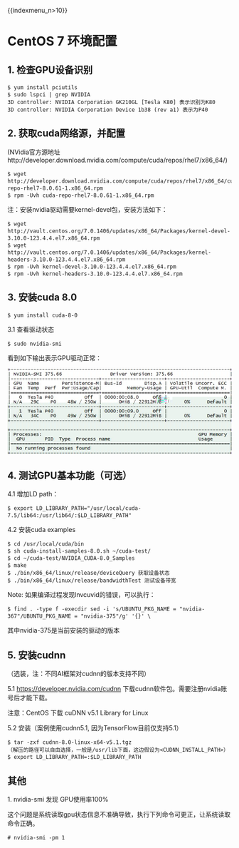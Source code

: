 {{indexmenu_n>10}}

# CentOS 7 环境配置

## 1\. 检查GPU设备识别

    $ yum install pciutils
    $ sudo lspci | grep NVIDIA
    3D controller: NVIDIA Corporation GK210GL [Tesla K80] 表示识别为K80
    3D controller: NVIDIA Corporation Device 1b38 (rev a1) 表示为P40

## 2\. 获取cuda网络源，并配置

(NVidia官方源地址http://developer.download.nvidia.com/compute/cuda/repos/rhel7/x86\_64/)

    $ wget http://developer.download.nvidia.com/compute/cuda/repos/rhel7/x86_64/cuda-repo-rhel7-8.0.61-1.x86_64.rpm
    $ rpm -Uvh cuda-repo-rhel7-8.0.61-1.x86_64.rpm

注：安装nvidia驱动需要kernel-devel包，安装方法如下：

``` 
$ wget http://vault.centos.org/7.0.1406/updates/x86_64/Packages/kernel-devel-3.10.0-123.4.4.el7.x86_64.rpm
$ wget http://vault.centos.org/7.0.1406/updates/x86_64/Packages/kernel-headers-3.10.0-123.4.4.el7.x86_64.rpm
$ rpm -Uvh kernel-devel-3.10.0-123.4.4.el7.x86_64.rpm
$ rpm -Uvh kernel-headers-3.10.0-123.4.4.el7.x86_64.rpm

```

## 3\. 安装cuda 8.0

    $ yum install cuda-8-0

3.1 查看驱动状态

    $ sudo nvidia-smi

看到如下输出表示GPU驱动正常：

![](/images/operation/nvidia.jpg)

## 4\. 测试GPU基本功能（可选）

4.1 增加LD path：

    $ export LD_LIBRARY_PATH="/usr/local/cuda-7.5/lib64:/usr/lib64/:$LD_LIBRARY_PATH"

4.2 安装cuda examples

    $ cd /usr/local/cuda/bin
    $ sh cuda-install-samples-8.0.sh ~/cuda-test/
    $ cd ~/cuda-test/NVIDIA_CUDA-8.0_Samples
    $ make
    $ ./bin/x86_64/linux/release/deviceQuery 获取设备状态
    $ ./bin/x86_64/linux/release/bandwidthTest 测试设备带宽

Note: 如果编译过程发现lnvcuvid的错误，可以执行：

``` 
$ find . -type f -execdir sed -i 's/UBUNTU_PKG_NAME = "nvidia-367"/UBUNTU_PKG_NAME = "nvidia-375"/g' '{}' \    
```

其中nvidia-375是当前安装的驱动的版本

## 5\. 安装cudnn

（选装，注：不同AI框架对cudnn的版本支持不同）

5.1 <https://developer.nvidia.com/cudnn> 下载cudnn软件包。需要注册nvidia账号后才能下载。

注意：CentOS 下载 cuDNN v5.1 Library for Linux

5.2 安装（案例使用cudnn5.1, 因为TensorFlow目前仅支持5.1）

    $ tar -zxf cudnn-8.0-linux-x64-v5.1.tgz 
    （解压的路径可以自由选择，一般是/usr/lib下面，这边假设为<CUDNN_INSTALL_PATH>）
    $ export LD_LIBRARY_PATH=:$LD_LIBRARY_PATH

## 其他

1\. nvidia-smi 发现 GPU使用率100%

这个问题是系统读取gpu状态信息不准确导致，执行下列命令可更正，让系统读取命令正确。

    # nvidia-smi -pm 1
